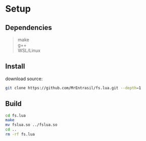# Setup
## Dependencies
> make<br>
> g++<br>
> WSL/Linux<br>
## Install
download source:
```sh
git clone https://github.com/MrEntrasil/fs.lua.git --depth=1
```
## Build
```sh
cd fs.lua
make
mv fslua.so ../fslua.so
cd ..
rm -rf fs.lua
```
